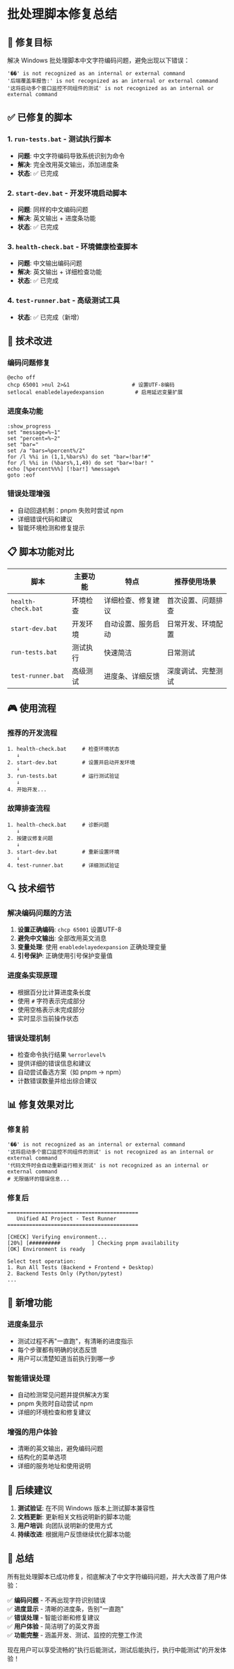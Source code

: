 # 批处理脚本修复总结

## 🎯 修复目标
解决 Windows 批处理脚本中文字符编码问题，避免出现以下错误：
```
'��' is not recognized as an internal or external command
'后端覆盖率报告:' is not recognized as an internal or external command
'这将启动多个窗口监控不同组件的测试' is not recognized as an internal or external command
```

## ✅ 已修复的脚本

### 1. `run-tests.bat` - 测试执行脚本
- **问题**: 中文字符编码导致系统识别为命令
- **解决**: 完全改用英文输出，添加进度条
- **状态**: ✅ 已完成

### 2. `start-dev.bat` - 开发环境启动脚本  
- **问题**: 同样的中文编码问题
- **解决**: 英文输出 + 进度条功能
- **状态**: ✅ 已完成

### 3. `health-check.bat` - 环境健康检查脚本
- **问题**: 中文输出编码问题
- **解决**: 英文输出 + 详细检查功能
- **状态**: ✅ 已完成

### 4. `test-runner.bat` - 高级测试工具
- **状态**: ✅ 已完成（新增）

## 🔧 技术改进

### 编码问题修复
```batch
@echo off
chcp 65001 >nul 2>&1                    # 设置UTF-8编码
setlocal enabledelayedexpansion          # 启用延迟变量扩展
```

### 进度条功能
```batch
:show_progress
set "message=%~1"
set "percent=%~2"
set "bar="
set /a "bars=%percent%/2"
for /l %%i in (1,1,%bars%) do set "bar=!bar!#"
for /l %%i in (%bars%,1,49) do set "bar=!bar! "
echo [%percent%%%] [!bar!] %message%
goto :eof
```

### 错误处理增强
- 自动回退机制：pnpm 失败时尝试 npm
- 详细错误代码和建议
- 智能环境检测和修复提示

## 📋 脚本功能对比

| 脚本 | 主要功能 | 特点 | 推荐使用场景 |
|------|----------|------|--------------|
| `health-check.bat` | 环境检查 | 详细检查、修复建议 | 首次设置、问题排查 |
| `start-dev.bat` | 开发环境 | 自动设置、服务启动 | 日常开发、环境配置 |
| `run-tests.bat` | 测试执行 | 快速简洁 | 日常测试 |
| `test-runner.bat` | 高级测试 | 进度条、详细反馈 | 深度调试、完整测试 |

## 🎮 使用流程

### 推荐的开发流程
```
1. health-check.bat     # 检查环境状态
   ↓
2. start-dev.bat        # 设置并启动开发环境
   ↓  
3. run-tests.bat        # 运行测试验证
   ↓
4. 开始开发...
```

### 故障排查流程
```
1. health-check.bat     # 诊断问题
   ↓
2. 按建议修复问题
   ↓
3. start-dev.bat        # 重新设置环境
   ↓
4. test-runner.bat      # 详细测试验证
```

## 🔍 技术细节

### 解决编码问题的方法
1. **设置正确编码**: `chcp 65001` 设置UTF-8
2. **避免中文输出**: 全部改用英文消息
3. **变量处理**: 使用 `enabledelayedexpansion` 正确处理变量
4. **引号保护**: 正确使用引号保护变量值

### 进度条实现原理
- 根据百分比计算进度条长度
- 使用 `#` 字符表示完成部分
- 使用空格表示未完成部分
- 实时显示当前操作状态

### 错误处理机制
- 检查命令执行结果 `%errorlevel%`
- 提供详细的错误信息和建议
- 自动尝试备选方案（如 pnpm → npm）
- 计数错误数量并给出综合建议

## 📊 修复效果对比

### 修复前
```
'��' is not recognized as an internal or external command
'这将启动多个窗口监控不同组件的测试' is not recognized as an internal or external command
'代码文件时会自动重新运行相关测试' is not recognized as an internal or external command
# 无限循环的错误信息...
```

### 修复后
```
==========================================
   Unified AI Project - Test Runner
==========================================

[CHECK] Verifying environment...
[20%] [##########          ] Checking pnpm availability
[OK] Environment is ready

Select test operation:
1. Run All Tests (Backend + Frontend + Desktop)
2. Backend Tests Only (Python/pytest)
...
```

## 🚀 新增功能

### 进度条显示
- 测试过程不再"一直跑"，有清晰的进度指示
- 每个步骤都有明确的状态反馈
- 用户可以清楚知道当前执行到哪一步

### 智能错误处理
- 自动检测常见问题并提供解决方案
- pnpm 失败时自动尝试 npm
- 详细的环境检查和修复建议

### 增强的用户体验
- 清晰的英文输出，避免编码问题
- 结构化的菜单选项
- 详细的服务地址和使用说明

## 📝 后续建议

1. **测试验证**: 在不同 Windows 版本上测试脚本兼容性
2. **文档更新**: 更新相关文档说明新的脚本功能
3. **用户培训**: 向团队说明新的使用方式
4. **持续改进**: 根据用户反馈继续优化脚本功能

## 🎉 总结

所有批处理脚本已成功修复，彻底解决了中文字符编码问题，并大大改善了用户体验：

✅ **编码问题** - 不再出现字符识别错误  
✅ **进度显示** - 清晰的进度条，告别"一直跑"  
✅ **错误处理** - 智能诊断和修复建议  
✅ **用户体验** - 简洁明了的英文界面  
✅ **功能完整** - 涵盖开发、测试、监控的完整工作流  

现在用户可以享受流畅的"执行后能测试，测试后能执行，执行中能测试"的开发体验！